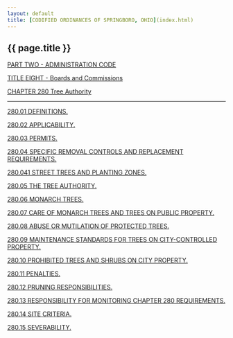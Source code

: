 ```yaml
---
layout: default 
title: [CODIFIED ORDINANCES OF SPRINGBORO, OHIO](index.html) 
---
```


{{ page.title }}
----------------

[PART TWO - ADMINISTRATION CODE](1505a412.html)

[TITLE EIGHT - Boards and Commissions](189fa412.html)

[CHAPTER 280 Tree Authority](190da412.html)

---

[280.01 DEFINITIONS.](1926a412.html)

[280.02 APPLICABILITY.](193ea412.html)

[280.03 PERMITS.](1943a412.html)

[280.04 SPECIFIC REMOVAL CONTROLS AND REPLACEMENT
REQUIREMENTS.](1958a412.html)

[280.041 STREET TREES AND PLANTING ZONES.](1980a412.html)

[280.05 THE TREE AUTHORITY.](199ba412.html)

[280.06 MONARCH TREES.](19b2a412.html)

[280.07 CARE OF MONARCH TREES AND TREES ON PUBLIC
PROPERTY.](19bca412.html)

[280.08 ABUSE OR MUTILATION OF PROTECTED TREES.](1a23a412.html)

[280.09 MAINTENANCE STANDARDS FOR TREES ON CITY-CONTROLLED
PROPERTY.](1a2ba412.html)

[280.10 PROHIBITED TREES AND SHRUBS ON CITY PROPERTY.](1a41a412.html)

[280.11 PENALTIES.](1a68a412.html)

[280.12 PRUNING RESPONSIBILITIES.](1a72a412.html)

[280.13 RESPONSIBILITY FOR MONITORING CHAPTER 280
REQUIREMENTS.](1a78a412.html)

[280.14 SITE CRITERIA.](1a8ca412.html)

[280.15 SEVERABILITY.](1a97a412.html)
